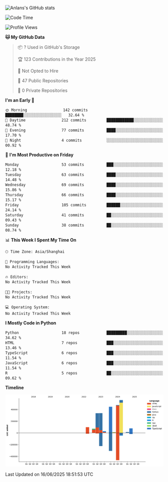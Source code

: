<!-- ![Anlans's GitHub stats](https://github-readme-stats.vercel.app/api?username=Anlans) -->
![Anlans's GitHub stats](https://github-readme-stats.vercel.app/api?username=Anlans&rank_icon=github)

<!--START_SECTION:waka-->
![Code Time](http://img.shields.io/badge/Code%20Time-0%20secs-blue)

![Profile Views](http://img.shields.io/badge/Profile%20Views-0-blue)

**🐱 My GitHub Data** 

> 📦 ? Used in GitHub's Storage 
 > 
> 🏆 123 Contributions in the Year 2025
 > 
> 🚫 Not Opted to Hire
 > 
> 📜 47 Public Repositories 
 > 
> 🔑 0 Private Repositories 
 > 
**I'm an Early 🐤** 

```text
🌞 Morning                142 commits         ████████░░░░░░░░░░░░░░░░░   32.64 % 
🌆 Daytime                212 commits         ████████████░░░░░░░░░░░░░   48.74 % 
🌃 Evening                77 commits          ████░░░░░░░░░░░░░░░░░░░░░   17.70 % 
🌙 Night                  4 commits           ░░░░░░░░░░░░░░░░░░░░░░░░░   00.92 % 
```
📅 **I'm Most Productive on Friday** 

```text
Monday                   53 commits          ███░░░░░░░░░░░░░░░░░░░░░░   12.18 % 
Tuesday                  63 commits          ████░░░░░░░░░░░░░░░░░░░░░   14.48 % 
Wednesday                69 commits          ████░░░░░░░░░░░░░░░░░░░░░   15.86 % 
Thursday                 66 commits          ████░░░░░░░░░░░░░░░░░░░░░   15.17 % 
Friday                   105 commits         ██████░░░░░░░░░░░░░░░░░░░   24.14 % 
Saturday                 41 commits          ██░░░░░░░░░░░░░░░░░░░░░░░   09.43 % 
Sunday                   38 commits          ██░░░░░░░░░░░░░░░░░░░░░░░   08.74 % 
```


📊 **This Week I Spent My Time On** 

```text
🕑︎ Time Zone: Asia/Shanghai

💬 Programming Languages: 
No Activity Tracked This Week

🔥 Editors: 
No Activity Tracked This Week

🐱‍💻 Projects: 
No Activity Tracked This Week

💻 Operating System: 
No Activity Tracked This Week
```

**I Mostly Code in Python** 

```text
Python                   18 repos            █████████░░░░░░░░░░░░░░░░   34.62 % 
HTML                     7 repos             ███░░░░░░░░░░░░░░░░░░░░░░   13.46 % 
TypeScript               6 repos             ███░░░░░░░░░░░░░░░░░░░░░░   11.54 % 
JavaScript               6 repos             ███░░░░░░░░░░░░░░░░░░░░░░   11.54 % 
R                        5 repos             ██░░░░░░░░░░░░░░░░░░░░░░░   09.62 % 
```



**Timeline**

![Lines of Code chart](https://raw.githubusercontent.com/Anlans/Anlans/main/assets/bar_graph.png)


 Last Updated on 16/06/2025 18:51:53 UTC
<!--END_SECTION:waka-->
